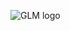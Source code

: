 <p align="center">
  
![GLM logo](https://scontent-hel2-1.cdninstagram.com/v/t51.2885-19/s320x320/46679564_577455469335232_6977742098309054464_n.jpg?_nc_ht=scontent-hel2-1.cdninstagram.com&_nc_ohc=Wiyd68kvkqYAX9vPlIc&oh=d12a4715962363db03b175046bb9884f&oe=5EBC2673)
  
  
  
 </p>
